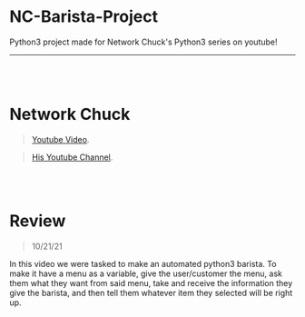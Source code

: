 # NC-Barista-Project
Python3 project made for Network Chuck's Python3 series on youtube!
__ __
<br />
<br />


# Network Chuck

> [Youtube Video](https://www.youtube.com/watch?v=IXr0-J5XXMA&t).

> [His Youtube Channel](https://www.youtube.com/channel/UC9x0AN7BWHpCDHSm9NiJFJQ).


<br />
<br />

# Review
> 10/21/21

In this video we were tasked to make an automated python3 barista. To make it have a menu as a variable, give the user/customer the menu, ask them what they want from said menu, take and receive the information they give the barista, and then tell them whatever item they selected will be right up.
